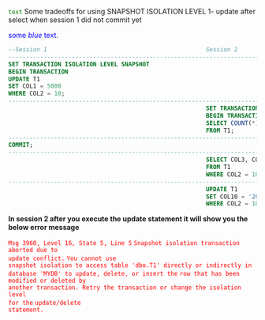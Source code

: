 <code style="color : green">text</code>
Some tradeoffs for using SNAPSHOT ISOLATION LEVEL
1- update after select when session 1 did not commit yet

<span style="color:blue">some *blue* text</span>.
```SQL
--Session 1                                             Session 2
--------------------------------------------------------------------------------------------------------
SET TRANSACTION ISOLATION LEVEL SNAPSHOT
BEGIN TRANSACTION
UPDATE T1
SET COL1 = 5000
WHERE COL2 = 10;
--------------------------------------------------------------------------------------------------------
                                                        SET TRANSACTION ISOLATION LEVEL SNAPSHOT
                                                        BEGIN TRANSACTION
                                                        SELECT COUNT(*)
                                                        FROM T1;
--------------------------------------------------------------------------------------------------------
COMMIT;
--------------------------------------------------------------------------------------------------------
                                                        SELECT COL3, COL4, COL5, COL6, COL7
                                                        FROM T1
                                                        WHERE COL2 = 10;
--------------------------------------------------------------------------------------------------------
                                                        UPDATE T1
                                                        SET COL10 = '2000-01-01 01:10:20'
                                                        WHERE COL2 = 10;

```
**In session 2 after you execute the update statement it will show you the below error message**

<code style="color : red">Msg 3960, Level 16, State 5, Line 5</code>
<code style="color :red">Snapshot isolation transaction aborted due to update conflict.</code>
<code style="color : red">You cannot use snapshot isolation to access table 'dbo.T1' directly or indirectly in database 'MYDB' to update, delete, or insert the</code>
<code style="color : red">row that has been modified or deleted by another transaction. Retry the transaction or change the isolation level for the</code>
<code style="color : red">update/delete statement.</code>


